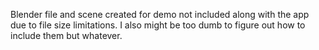 Blender file and scene created for demo not included along with the app due to file size limitations.
I also might be too dumb to figure out how to include them but whatever.
